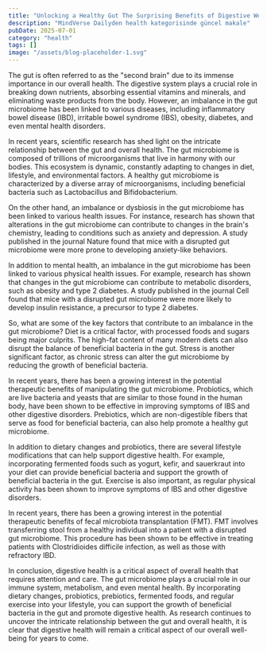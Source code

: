 ```yaml
---
title: "Unlocking a Healthy Gut The Surprising Benefits of Digestive Wellness for Overall Well-being"
description: "MindVerse Dailyden health kategorisinde güncel makale"
pubDate: 2025-07-01
category: "health"
tags: []
image: "/assets/blog-placeholder-1.svg"
---
```


The gut is often referred to as the "second brain" due to its immense importance in our overall health. The digestive system plays a crucial role in breaking down nutrients, absorbing essential vitamins and minerals, and eliminating waste products from the body. However, an imbalance in the gut microbiome has been linked to various diseases, including inflammatory bowel disease (IBD), irritable bowel syndrome (IBS), obesity, diabetes, and even mental health disorders.

In recent years, scientific research has shed light on the intricate relationship between the gut and overall health. The gut microbiome is composed of trillions of microorganisms that live in harmony with our bodies. This ecosystem is dynamic, constantly adapting to changes in diet, lifestyle, and environmental factors. A healthy gut microbiome is characterized by a diverse array of microorganisms, including beneficial bacteria such as Lactobacillus and Bifidobacterium.

On the other hand, an imbalance or dysbiosis in the gut microbiome has been linked to various health issues. For instance, research has shown that alterations in the gut microbiome can contribute to changes in the brain's chemistry, leading to conditions such as anxiety and depression. A study published in the journal Nature found that mice with a disrupted gut microbiome were more prone to developing anxiety-like behaviors.

In addition to mental health, an imbalance in the gut microbiome has been linked to various physical health issues. For example, research has shown that changes in the gut microbiome can contribute to metabolic disorders, such as obesity and type 2 diabetes. A study published in the journal Cell found that mice with a disrupted gut microbiome were more likely to develop insulin resistance, a precursor to type 2 diabetes.

So, what are some of the key factors that contribute to an imbalance in the gut microbiome? Diet is a critical factor, with processed foods and sugars being major culprits. The high-fat content of many modern diets can also disrupt the balance of beneficial bacteria in the gut. Stress is another significant factor, as chronic stress can alter the gut microbiome by reducing the growth of beneficial bacteria.

In recent years, there has been a growing interest in the potential therapeutic benefits of manipulating the gut microbiome. Probiotics, which are live bacteria and yeasts that are similar to those found in the human body, have been shown to be effective in improving symptoms of IBS and other digestive disorders. Prebiotics, which are non-digestible fibers that serve as food for beneficial bacteria, can also help promote a healthy gut microbiome.

In addition to dietary changes and probiotics, there are several lifestyle modifications that can help support digestive health. For example, incorporating fermented foods such as yogurt, kefir, and sauerkraut into your diet can provide beneficial bacteria and support the growth of beneficial bacteria in the gut. Exercise is also important, as regular physical activity has been shown to improve symptoms of IBS and other digestive disorders.

In recent years, there has been a growing interest in the potential therapeutic benefits of fecal microbiota transplantation (FMT). FMT involves transferring stool from a healthy individual into a patient with a disrupted gut microbiome. This procedure has been shown to be effective in treating patients with Clostridioides difficile infection, as well as those with refractory IBD.

In conclusion, digestive health is a critical aspect of overall health that requires attention and care. The gut microbiome plays a crucial role in our immune system, metabolism, and even mental health. By incorporating dietary changes, probiotics, prebiotics, fermented foods, and regular exercise into your lifestyle, you can support the growth of beneficial bacteria in the gut and promote digestive health. As research continues to uncover the intricate relationship between the gut and overall health, it is clear that digestive health will remain a critical aspect of our overall well-being for years to come.